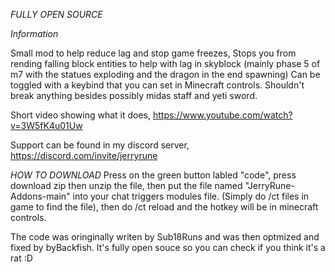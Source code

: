*FULLY OPEN SOURCE*


*Information*

Small mod to help reduce lag and stop game freezes,
Stops you from rending falling block entities to help with lag in skyblock (mainly phase 5 of m7 with the statues exploding and the dragon in the end spawning) 
Can be toggled with a keybind that you can set in Minecraft controls. 
Shouldn't break anything besides possibly midas staff and yeti sword.

Short video showing what it does, https://www.youtube.com/watch?v=3W5fK4u01Uw

Support can be found in my discord server, https://discord.com/invite/jerryrune

*HOW TO DOWNLOAD*
Press on the green button labled "code", press download zip then unzip the file, then put the file named "JerryRune-Addons-main" into your chat triggers modules file. (Simply do /ct files in game to find the file), then do /ct reload and the hotkey will be in minecraft controls.

The code was oringinally writen by Sub18Runs and was then optmized and fixed by byBackfish. It's fully open souce so you can check if you think it's a rat :D
